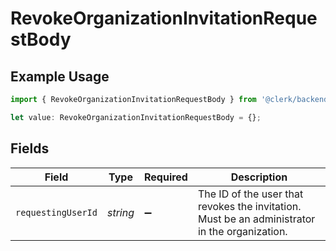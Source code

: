 # RevokeOrganizationInvitationRequestBody

## Example Usage

```typescript
import { RevokeOrganizationInvitationRequestBody } from '@clerk/backend-sdk/models/operations';

let value: RevokeOrganizationInvitationRequestBody = {};
```

## Fields

| Field              | Type     | Required           | Description                                                                                       |
| ------------------ | -------- | ------------------ | ------------------------------------------------------------------------------------------------- |
| `requestingUserId` | _string_ | :heavy_minus_sign: | The ID of the user that revokes the invitation.<br/>Must be an administrator in the organization. |
